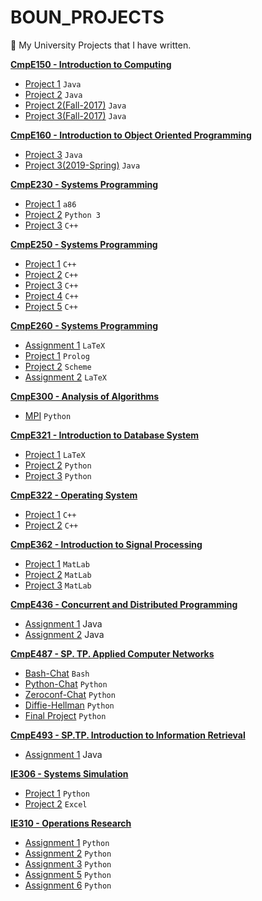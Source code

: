 # BOUN_PROJECTS

:school: My University Projects that I have written.

**[CmpE150 - Introduction to Computing](https://github.com/bekir96/BOUN_PROJECTS/tree/master/CMPE150)**
- [Project 1](https://github.com/bekir96/BOUN_PROJECTS/tree/master/CMPE150/Project1) `Java`
- [Project 2](https://github.com/bekir96/BOUN_PROJECTS/tree/master/CMPE150/Project2) `Java`
- [Project 2(Fall-2017)](https://github.com/bekir96/BOUN_PROJECTS/tree/master/CMPE150/Project2(Fall-2017)) `Java`
- [Project 3(Fall-2017)](https://github.com/bekir96/BOUN_PROJECTS/tree/master/CMPE150/Project3(Fall-2017)) `Java`

**[CmpE160 - Introduction to Object Oriented Programming](https://github.com/bekir96/BOUN_PROJECTS/tree/master/CMPE160)**
- [Project 3](https://github.com/bekir96/BOUN_PROJECTS/tree/master/CMPE160/Project3) `Java`
- [Project 3(2019-Spring)](https://github.com/bekir96/BOUN_PROJECTS/tree/master/CMPE160/PuzzLeGame) `Java`

**[CmpE230 - Systems Programming](https://github.com/bekir96/BOUN_PROJECTS/tree/master/CMPE230)**
- [Project 1](https://github.com/bekir96/BOUN_PROJECTS/tree/master/CMPE230/Project1) `a86`
- [Project 2](https://github.com/bekir96/BOUN_PROJECTS/tree/master/CMPE230/Project2) `Python 3`
- [Project 3](https://github.com/bekir96/BOUN_PROJECTS/tree/master/CMPE230/Project3) `C++`

**[CmpE250 - Systems Programming](https://github.com/bekir96/BOUN_PROJECTS/tree/master/CMPE250)**
- [Project 1](https://github.com/bekir96/BOUN_PROJECTS/tree/master/CMPE250/Project1) `C++`
- [Project 2](https://github.com/bekir96/BOUN_PROJECTS/tree/master/CMPE250/Project2) `C++`
- [Project 3](https://github.com/bekir96/BOUN_PROJECTS/tree/master/CMPE250/Project3) `C++`
- [Project 4](https://github.com/bekir96/BOUN_PROJECTS/tree/master/CMPE250/Project4) `C++`
- [Project 5](https://github.com/bekir96/BOUN_PROJECTS/tree/master/CMPE250/Project5) `C++`

**[CmpE260 - Systems Programming](https://github.com/bekir96/BOUN_PROJECTS/tree/master/CMPE260)**
- [Assignment 1](https://github.com/bekir96/BOUN_PROJECTS/tree/master/CMPE260/Assignment1) `LaTeX`
- [Project 1](https://github.com/bekir96/BOUN_PROJECTS/tree/master/CMPE260/Project1) `Prolog`
- [Project 2](https://github.com/bekir96/BOUN_PROJECTS/tree/master/CMPE260/Project2) `Scheme`
- [Assignment 2](https://github.com/bekir96/BOUN_PROJECTS/tree/master/CMPE260/Assignment2) `LaTeX`

**[CmpE300 - Analysis of Algorithms](https://github.com/bekir96/BOUN_PROJECTS/tree/master/CMPE300)**
- [MPI](https://github.com/bekir96/BOUN_PROJECTS/tree/master/CMPE300/MPI%20Programming%20Projects) `Python` 

**[CmpE321 - Introduction to Database System](https://github.com/bekir96/BOUN_PROJECTS/tree/master/CMPE321)**
- [Project 1](https://github.com/bekir96/BOUN_PROJECTS/tree/master/CMPE321/Project1) `LaTeX`
- [Project 2](https://github.com/bekir96/BOUN_PROJECTS/tree/master/CMPE321/Project2) `Python`
- [Project 3](https://github.com/bekir96/BOUN_PROJECTS/tree/master/CMPE321/Project3) `Python`

**[CmpE322 - Operating System](https://github.com/bekir96/BOUN_PROJECTS/tree/master/CMPE322)**
- [Project 1](https://github.com/bekir96/BOUN_PROJECTS/tree/master/CMPE322/Project1) `C++`
- [Project 2](https://github.com/bekir96/BOUN_PROJECTS/tree/master/CMPE322/Project2) `C++`

**[CmpE362 - Introduction to Signal Processing](https://github.com/bekir96/BOUN_PROJECTS/tree/master/CMPE362)**
- [Project 1](https://github.com/bekir96/BOUN_PROJECTS/tree/master/CMPE362/Project1) `MatLab`
- [Project 2](https://github.com/bekir96/BOUN_PROJECTS/tree/master/CMPE362/Project2) `MatLab`
- [Project 3](https://github.com/bekir96/BOUN_PROJECTS/tree/master/CMPE362/Project3) `MatLab`

**[CmpE436 - Concurrent and Distributed Programming](https://github.com/bekir96/BOUN_PROJECTS/tree/master/CMPE436)**

- [Assignment 1](https://github.com/bekir96/BOUN_PROJECTS/tree/master/CMPE436/Assignment1) Java   
- [Assignment 2](https://github.com/bekir96/BOUN_PROJECTS/tree/master/CMPE436/Assignment2) Java   

**[CmpE487 - SP. TP. Applied Computer Networks](https://github.com/bekir96/BOUN_PROJECTS/tree/master/CMPE487)**

- [Bash-Chat](https://github.com/bekir96/BOUN_PROJECTS/tree/master/CMPE487/Bash-Chat) `Bash`
- [Python-Chat](https://github.com/bekir96/BOUN_PROJECTS/tree/master/CMPE487/Python-Chat) `Python`
- [Zeroconf-Chat](https://github.com/bekir96/BOUN_PROJECTS/tree/master/CMPE487/ZeroconfChat) `Python`
- [Diffie-Hellman](https://github.com/bekir96/BOUN_PROJECTS/tree/master/CMPE487/Diffie-Hellman) `Python`
- [Final Project](https://github.com/bekir96/BOUN_PROJECTS/tree/master/CMPE487/Final%20Project) `Python`

**[CmpE493 - SP.TP. Introduction to Information Retrieval](https://github.com/bekir96/BOUN_PROJECTS/tree/master/CMPE493)**

- [Assignment 1](https://github.com/bekir96/BOUN_PROJECTS/tree/master/CMPE493/Assignment1) Java   

**[IE306 - Systems Simulation](https://github.com/bekir96/BOUN_PROJECTS/tree/master/IE306)**

- [Project 1](https://github.com/bekir96/BOUN_PROJECTS/tree/master/IE306/Project1) `Python`  
- [Project 2](https://github.com/bekir96/BOUN_PROJECTS/tree/master/IE306/Project2) `Excel`

**[IE310 - Operations Research](https://github.com/bekir96/BOUN_PROJECTS/tree/master/IE310)**

- [Assignment 1](https://github.com/bekir96/BOUN_PROJECTS/tree/master/IE310/Assignment1) `Python`  
- [Assignment 2](https://github.com/bekir96/BOUN_PROJECTS/tree/master/IE310/Assignment2) `Python`
- [Assignment 3](https://github.com/bekir96/BOUN_PROJECTS/tree/master/IE310/Assignment3) `Python`
- [Assignment 5](https://github.com/bekir96/BOUN_PROJECTS/tree/master/IE310/Assignment5) `Python`
- [Assignment 6](https://github.com/bekir96/BOUN_PROJECTS/tree/master/IE310/Assignment6) `Python` 

